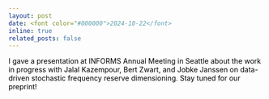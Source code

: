 ```yaml
---
layout: post
date: <font color="#000000">2024-10-22</font>
inline: true
related_posts: false
---
```


<font color="#000000">I gave a presentation at INFORMS Annual Meeting in Seattle about the work in progress with Jalal Kazempour, Bert Zwart, and Jobke Janssen on data-driven stochastic frequency reserve dimensioning. Stay tuned for our preprint!</font>
